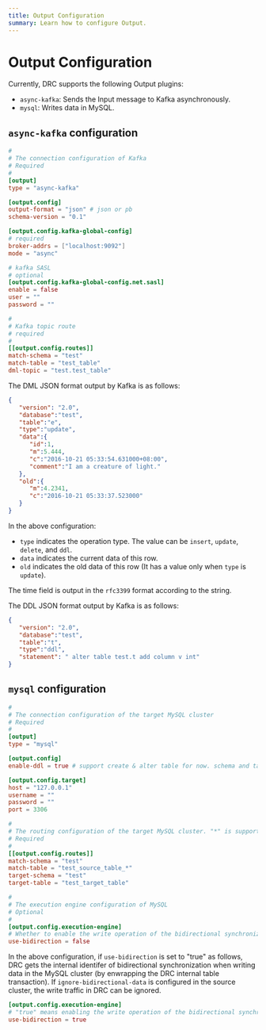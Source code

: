 ```yaml
---
title: Output Configuration
summary: Learn how to configure Output.
---
```


# Output Configuration

Currently, DRC supports the following Output plugins:

- `async-kafka`: Sends the Input message to Kafka asynchronously.
- `mysql`: Writes data in MySQL.

## `async-kafka` configuration

```toml
#
# The connection configuration of Kafka 
# Required
#
[output]
type = "async-kafka"

[output.config]
output-format = "json" # json or pb
schema-version = "0.1"

[output.config.kafka-global-config]
# required
broker-addrs = ["localhost:9092"]
mode = "async"

# kafka SASL
# optional
[output.config.kafka-global-config.net.sasl]
enable = false
user = ""
password = ""

#
# Kafka topic route
# required
#
[[output.config.routes]]
match-schema = "test"
match-table = "test_table"
dml-topic = "test.test_table"
```

The DML JSON format output by Kafka is as follows:

```json
{
   "version": "2.0",
   "database":"test",
   "table":"e",
   "type":"update",
   "data":{
      "id":1,
      "m":5.444,
      "c":"2016-10-21 05:33:54.631000+08:00",
      "comment":"I am a creature of light."
   },
   "old":{
      "m":4.2341,
      "c":"2016-10-21 05:33:37.523000"
   }
}
```

In the above configuration:

- `type` indicates the operation type. The value can be `insert`, `update`, `delete`, and `ddl`.
- `data` indicates the current data of this row.
- `old` indicates the old data of this row (It has a value only when `type` is `update`).

The time field is output in the `rfc3399` format according to the string.

The DDL JSON format output by Kafka is as follows:

```json
{
   "version": "2.0",
   "database":"test",
   "table":"t",
   "type":"ddl",
   "statement": " alter table test.t add column v int"
}
```

## `mysql` configuration

```toml
#
# The connection configuration of the target MySQL cluster
# Required
#
[output]
type = "mysql"

[output.config]
enable-ddl = true # support create & alter table for now. schema and table names will be modified according to routes.

[output.config.target]
host = "127.0.0.1"
username = ""
password = ""
port = 3306

#
# The routing configuration of the target MySQL cluster. "*" is supported for `match-schema` and `match-table`.
# Required
#
[[output.config.routes]]
match-schema = "test"
match-table = "test_source_table_*"
target-schema = "test"
target-table = "test_target_table"

#
# The execution engine configuration of MySQL
# Optional
#
[output.config.execution-engine]
# Whether to enable the write operation of the bidirectional synchronization identifier
use-bidirection = false
```

In the above configuration, if `use-bidirection` is set to "true" as follows, DRC gets the internal identifer of bidirectional synchronization when writing data in the MySQL cluster (by enwrapping the DRC internal table transaction). If `ignore-bidirectional-data` is configured in the source cluster, the write traffic in DRC can be ignored.

```toml
[output.config.execution-engine]
# "true" means enabling the write operation of the bidirectional synchronization identifier.
use-bidirection = true
```
